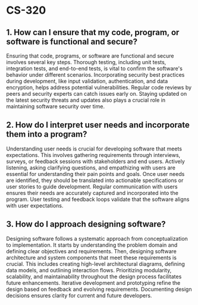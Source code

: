 # CS-320

## 1. How can I ensure that my code, program, or software is functional and secure?
Ensuring that code, programs, or software are functional and secure involves several key steps. Thorough testing, including unit tests, integration tests, and end-to-end tests, is vital to confirm the software's behavior under different scenarios. Incorporating security best practices during development, like input validation, authentication, and data encryption, helps address potential vulnerabilities. Regular code reviews by peers and security experts can catch issues early on. Staying updated on the latest security threats and updates also plays a crucial role in maintaining software security over time.

## 2. How do I interpret user needs and incorporate them into a program?
Understanding user needs is crucial for developing software that meets expectations. This involves gathering requirements through interviews, surveys, or feedback sessions with stakeholders and end users. Actively listening, asking clarifying questions, and empathizing with users are essential for understanding their pain points and goals. Once user needs are identified, they should be translated into actionable specifications or user stories to guide development. Regular communication with users ensures their needs are accurately captured and incorporated into the program. User testing and feedback loops validate that the software aligns with user expectations.

## 3. How do I approach designing software?
Designing software follows a systematic approach from conceptualization to implementation. It starts by understanding the problem domain and defining clear objectives and requirements. Then, designing software architecture and system components that meet these requirements is crucial. This includes creating high-level architectural diagrams, defining data models, and outlining interaction flows. Prioritizing modularity, scalability, and maintainability throughout the design process facilitates future enhancements. Iterative development and prototyping refine the design based on feedback and evolving requirements. Documenting design decisions ensures clarity for current and future developers.
